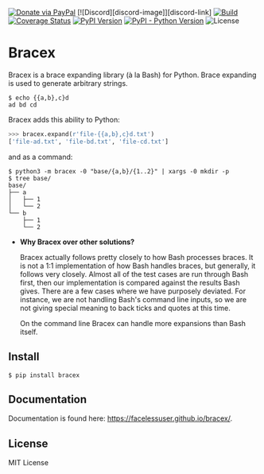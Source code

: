 [![Donate via PayPal][donate-image]][donate-link]
[![Discord][discord-image]][discord-link]
[![Build][github-ci-image]][github-ci-link]
[![Coverage Status][codecov-image]][codecov-link]
[![PyPI Version][pypi-image]][pypi-link]
[![PyPI - Python Version][python-image]][pypi-link]
![License][license-image-mit]
# Bracex

Bracex is a brace expanding library (à la Bash) for Python. Brace expanding is used to generate arbitrary strings.

```console
$ echo {{a,b},c}d
ad bd cd
```

Bracex adds this ability to Python:

```python
>>> bracex.expand(r'file-{{a,b},c}d.txt')
['file-ad.txt', 'file-bd.txt', 'file-cd.txt']
```

and as a command:

```console
$ python3 -m bracex -0 "base/{a,b}/{1..2}" | xargs -0 mkdir -p
$ tree base/
base/
├── a
│   ├── 1
│   └── 2
└── b
    ├── 1
    └── 2
```

- **Why Bracex over other solutions?**

    Bracex actually follows pretty closely to how Bash processes braces. It is not a 1:1 implementation of how Bash
    handles braces, but generally, it follows very closely. Almost all of the test cases are run through Bash first,
    then our implementation is compared against the results Bash gives. There are a few cases where we have purposely
    deviated. For instance, we are not handling Bash's command line inputs, so we are not giving special meaning to back
    ticks and quotes at this time.

    On the command line Bracex can handle more expansions than Bash itself.

## Install

```console
$ pip install bracex
```

## Documentation

Documentation is found here: https://facelessuser.github.io/bracex/.

## License

MIT License

[github-ci-image]: https://github.com/facelessuser/bracex/workflows/build/badge.svg?branch=master&event=push
[github-ci-link]: https://github.com/facelessuser/bracex/actions?query=workflow%3Abuild+branch%3Amaster
[codecov-image]: https://img.shields.io/codecov/c/github/facelessuser/bracex/master.svg?logo=codecov&logoColor=aaaaaa&labelColor=333333
[codecov-link]: https://codecov.io/github/facelessuser/bracex
[pypi-image]: https://img.shields.io/pypi/v/bracex.svg?logo=pypi&logoColor=aaaaaa&labelColor=333333
[pypi-link]: https://pypi.python.org/pypi/bracex
[python-image]: https://img.shields.io/pypi/pyversions/bracex?logo=python&logoColor=aaaaaa&labelColor=333333
[license-image-mit]: https://img.shields.io/badge/license-MIT-blue.svg?labelColor=333333
[donate-image]: https://img.shields.io/badge/Donate-PayPal-3fabd1?logo=paypal
[donate-link]: https://www.paypal.me/facelessuser

